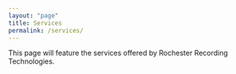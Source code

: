 ```yaml
---
layout: "page"
title: Services
permalink: /services/
---
```


This page will feature the services offered by Rochester Recording
Technologies.
